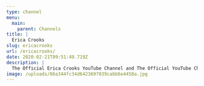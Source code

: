 ```yaml
---
type: channel
menu:
  main:
    parent: Channels
title: |
  Erica Crooks
slug: ericacrooks
url: /ericacrooks/
date: 2020-02-21T09:51:49.719Z
description: |
  The Official Erica Crooks YouTube Channel and The Official YouTube Channel for The Erica Crooks Show (aka The Eric Crooks Show From 1999 until 2016 , The Erica Crooks Show 2016 - Present).
image: /uploads/86a344fc34d6423697039cabb6e4458a.jpg
---
```

